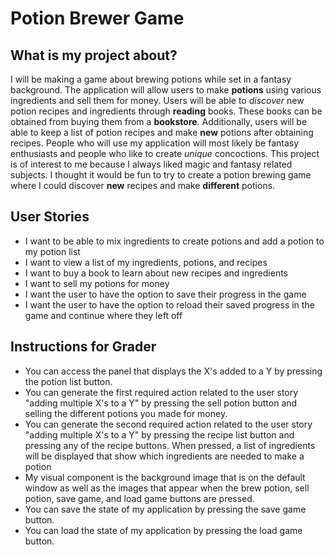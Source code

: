 # Potion Brewer Game

## What is my project about?

I will be making a game about brewing potions while set in a fantasy background. The application will allow users
to make **potions** using various ingredients and sell them for money. Users will be able
to *discover* new potion recipes and ingredients through **reading** books. These books can be obtained from buying them
from a **bookstore**. Additionally, users will be able to keep a list of potion recipes and make **new** potions after obtaining recipes.
People who will use my application will most likely be fantasy enthusiasts and people who like to create *unique* concoctions.
This project is of interest to me because I always liked magic and fantasy related subjects. I thought it would be fun to try to create a potion brewing game
where I could discover **new** recipes and make **different** potions.


## User Stories

- I want to be able to mix ingredients to create potions and add a potion to my potion list
- I want to view a list of my ingredients, potions, and recipes
- I want to buy a book to learn about new recipes and ingredients
- I want to sell my potions for money
- I want the user to have the option to save their progress in the game
- I want the user to have the option to reload their saved progress in the game and continue where they left off

## Instructions for Grader
- You can access the panel that displays the X's added to a Y by pressing the potion list button.
- You can generate the first required action related to the user story "adding multiple X's to a Y" by 
pressing the sell potion button and selling the different potions you made for money.
- You can generate the second required action related to the user story "adding multiple X's to a Y" by
pressing the recipe list button and pressing any of the recipe buttons. When pressed, a list of ingredients will
be displayed that show which ingredients are needed to make a potion
- My visual component is the background image that is on the default window as well as the images that appear when the brew potion,
sell potion, save game, and load game buttons are pressed.
- You can save the state of my application by pressing the save game button.
- You can load the state of my application by pressing the load game button.